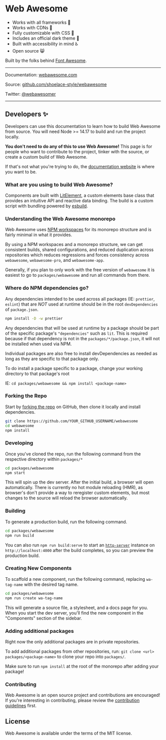# Web Awesome

- Works with all frameworks 🧩
- Works with CDNs 🚛
- Fully customizable with CSS 🎨
- Includes an official dark theme 🌛
- Built with accessibility in mind ♿️
- Open source 😸

Built by the folks behind [Font Awesome](https://fontawesome.com/).

---

Documentation: [webawesome.com](https://webawesome.com)

Source: [github.com/shoelace-style/webawesome](https://github.com/shoelace-style/webawesome)

Twitter: [@webawesomer](https://twitter.com/webawesomer)

---

## Developers ✨

Developers can use this documentation to learn how to build Web Awesome from source. You will need Node >= 14.17 to build and run the project locally.

**You don't need to do any of this to use Web Awesome!** This page is for people who want to contribute to the project, tinker with the source, or create a custom build of Web Awesome.

If that's not what you're trying to do, the [documentation website](https://webawesome.com) is where you want to be.

### What are you using to build Web Awesome?

Components are built with [LitElement](https://lit-element.polymer-project.org/), a custom elements base class that provides an intuitive API and reactive data binding. The build is a custom script with bundling powered by [esbuild](https://esbuild.github.io/).

### Understanding the Web Awesome monorepo

Web Awesome uses [NPM workspaces](https://docs.npmjs.com/cli/v11/using-npm/workspaces) for its monorepo structure and is fairly minimal in what it provides.

By using a NPM workspaces and a monorepo structure, we can get consistent builds, shared configurations, and reduced duplication across repositories which reduces regressions and forces consistency across `webawesome`, `webawesome-pro`, and `webawesome-app`.

Generally, if you plan to only work with the free version of `webawesome` it is easiest to go to `packages/webawesome` and run all commands from there.

### Where do NPM dependencies go?

Any dependencies intended to be used across all packages (IE: `prettier`, `eslint`) that are _NOT_ used at runtime should be in the root `devDependencies` of `package.json`.

```bash
npm install -D -w prettier
```

Any dependencies that will be used at runtime by a package should be part of the specific package's `"dependencies"` such as `lit`. This is required because if that dependency is not in the `packages/*/package.json`, it will not be installed when used via NPM.

Individual packages are also free to install devDependencies as needed as long as they are specific to that package only.

To do install a package specific to a package, change your working directory to that package's root

IE: `cd packages/webawesome && npm install <package-name>`

### Forking the Repo

Start by [forking the repo](https://github.com/shoelace-style/webawesome/fork) on GitHub, then clone it locally and install dependencies.

```bash
git clone https://github.com/YOUR_GITHUB_USERNAME/webawesome
cd webawesome
npm install
```

### Developing

Once you've cloned the repo, run the following command from the respective directory within `packages/*`

```bash
cd packages/webawesome
npm start
```

This will spin up the dev server. After the initial build, a browser will open automatically. There is currently no hot module reloading (HMR), as browser's don't provide a way to reregister custom elements, but most changes to the source will reload the browser automatically.

### Building

To generate a production build, run the following command.

```bash
cd packages/webawesome
npm run build
```

You can also run `npm run build:serve` to start an [`http-server`](https://www.npmjs.com/package/http-server) instance on `http://localhost:4000` after the build completes, so you can preview the production build.

### Creating New Components

To scaffold a new component, run the following command, replacing `wa-tag-name` with the desired tag name.

```bash
cd packages/webawesome
npm run create wa-tag-name
```

This will generate a source file, a stylesheet, and a docs page for you. When you start the dev server, you'll find the new component in the "Components" section of the sidebar.

### Adding additional packages

Right now the only additional packages are in private repositories.

To add additional packages from other repositories, run: `git clone <url> packages/<package-name>` to clone your repo into `packages/`.

Make sure to run `npm install` at the root of the monorepo after adding your package!

### Contributing

Web Awesome is an open source project and contributions are encouraged! If you're interesting in contributing, please review the [contribution guidelines](CONTRIBUTING.md) first.

## License

Web Awesome is available under the terms of the MIT license.